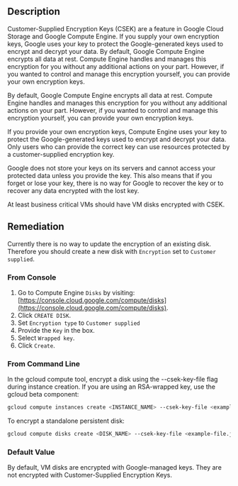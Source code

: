 ## Description

Customer-Supplied Encryption Keys (CSEK) are a feature in Google Cloud Storage and Google Compute Engine. If you supply your own encryption keys, Google uses your key to protect the Google-generated keys used to encrypt and decrypt your data. By default, Google Compute Engine encrypts all data at rest. Compute Engine handles and manages this encryption for you without any additional actions on your part. However, if you wanted to control and manage this encryption yourself, you can provide your own encryption keys.

By default, Google Compute Engine encrypts all data at rest. Compute Engine handles and manages this encryption for you without any additional actions on your part. However, if you wanted to control and manage this encryption yourself, you can provide your own encryption keys.

If you provide your own encryption keys, Compute Engine uses your key to protect the Google-generated keys used to encrypt and decrypt your data. Only users who can provide the correct key can use resources protected by a customer-supplied encryption key.

Google does not store your keys on its servers and cannot access your protected data unless you provide the key. This also means that if you forget or lose your key, there is no way for Google to recover the key or to recover any data encrypted with the lost key.

At least business critical VMs should have VM disks encrypted with CSEK.

## Remediation

Currently there is no way to update the encryption of an existing disk. Therefore you should create a new disk with `Encryption` set to `Customer supplied`.

### From Console

1. Go to Compute Engine `Disks` by visiting: [https://console.cloud.google.com/compute/disks](https://console.cloud.google.com/compute/disks).
2. Click `CREATE DISK`.
3. Set `Encryption type` to `Customer supplied`
4. Provide the `Key` in the box.
5. Select `Wrapped key`.
6. Click `Create`.

### From Command Line

In the gcloud compute tool, encrypt a disk using the --csek-key-file flag during instance creation. If you are using an RSA-wrapped key, use the gcloud beta component:

```bash
gcloud compute instances create <INSTANCE_NAME> --csek-key-file <example-file.json>
```

To encrypt a standalone persistent disk:

```bash
gcloud compute disks create <DISK_NAME> --csek-key-file <example-file.json>
```

### Default Value

By default, VM disks are encrypted with Google-managed keys. They are not encrypted with Customer-Supplied Encryption Keys.
